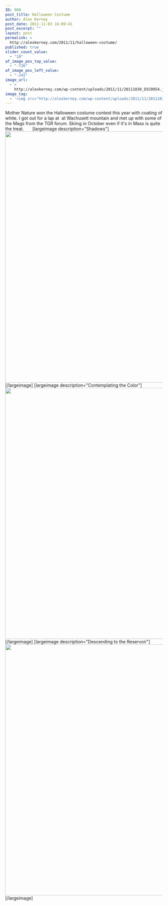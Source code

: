 ```yaml
---
ID: 980
post_title: Halloween Costume
author: Alex Kerney
post_date: 2011-11-03 16:09:41
post_excerpt: ""
layout: post
permalink: >
  http://alexkerney.com/2011/11/halloween-costume/
published: true
slider_count_value:
  - "10"
af_image_pos_top_value:
  - "-726"
af_image_pos_left_value:
  - "-242"
image_url:
  - >
    http://alexkerney.com/wp-content/uploads/2011/11/20111030_DSC0054.jpg
image_tag:
  - '<img src="http://alexkerney.com/wp-content/uploads/2011/11/20111030_DSC0054.jpg" />'
---
```

Mother Nature won the Halloween costume contest this year with coating of white. I got out for a lap at  at Wachusett mountain and met up with some of the Mags from the TGR forum. Skiing in October even if it's in Mass is quite the treat.       [largeimage description="Shadows"][<img class="nofotomoto alignnone size-full wp-image-983 [ftmt_id]" title="Shadows" src="http://alexkerney.com/wp-content/uploads/2011/11/20111030_DSC0054.jpg" alt="" width="800" />][1][/largeimage] [largeimage description="Contemplating the Color"][<img class="nofotomoto alignnone size-full wp-image-982 [ftmt_id]" title="Contemplating the Color" src="http://alexkerney.com/wp-content/uploads/2011/11/20111030_DSC0048.jpg" alt="" width="800" />][2][/largeimage] [largeimage description="Descending to the Reservoir"][<img class="nofotomoto alignnone size-full wp-image-981 [ftmt_id]" title="Down to the Reservoir" src="http://alexkerney.com/wp-content/uploads/2011/11/20111030_DSC0038.jpg" alt="" width="800" />][3][/largeimage]  

 [1]: http://alexkerney.com/wp-content/uploads/2011/11/20111030_DSC0054.jpg
 [2]: http://alexkerney.com/wp-content/uploads/2011/11/20111030_DSC0048.jpg
 [3]: http://alexkerney.com/wp-content/uploads/2011/11/20111030_DSC0038.jpg